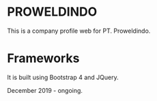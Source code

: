 # PROWELDINDO
This is a company profile web for PT. Proweldindo.

# Frameworks
It is built using Bootstrap 4 and JQuery.

December 2019 - ongoing.
